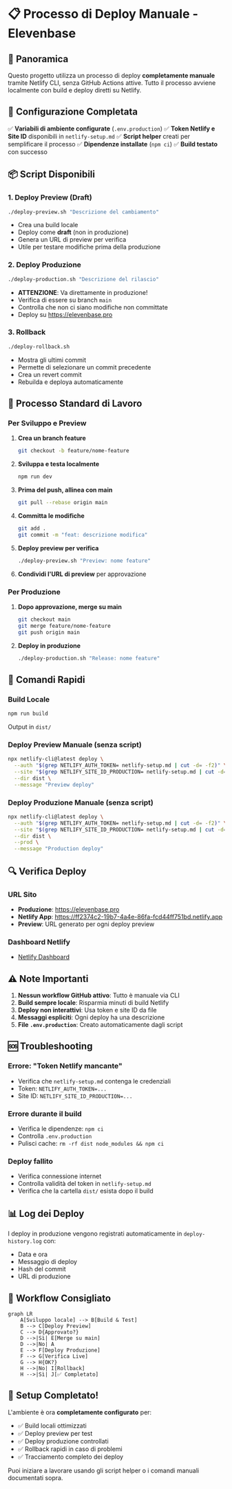 # 📋 Processo di Deploy Manuale - Elevenbase

## 🎯 Panoramica

Questo progetto utilizza un processo di deploy **completamente manuale** tramite Netlify CLI, senza GitHub Actions attive. Tutto il processo avviene localmente con build e deploy diretti su Netlify.

## 🔧 Configurazione Completata

✅ **Variabili di ambiente configurate** (`.env.production`)
✅ **Token Netlify e Site ID** disponibili in `netlify-setup.md`
✅ **Script helper** creati per semplificare il processo
✅ **Dipendenze installate** (`npm ci`)
✅ **Build testato** con successo

## 📦 Script Disponibili

### 1. **Deploy Preview (Draft)**
```bash
./deploy-preview.sh "Descrizione del cambiamento"
```
- Crea una build locale
- Deploy come **draft** (non in produzione)
- Genera un URL di preview per verifica
- Utile per testare modifiche prima della produzione

### 2. **Deploy Produzione**
```bash
./deploy-production.sh "Descrizione del rilascio"
```
- **ATTENZIONE**: Va direttamente in produzione!
- Verifica di essere su branch `main`
- Controlla che non ci siano modifiche non committate
- Deploy su https://elevenbase.pro

### 3. **Rollback**
```bash
./deploy-rollback.sh
```
- Mostra gli ultimi commit
- Permette di selezionare un commit precedente
- Crea un revert commit
- Rebuilda e deploya automaticamente

## 🚀 Processo Standard di Lavoro

### Per Sviluppo e Preview

1. **Crea un branch feature**
   ```bash
   git checkout -b feature/nome-feature
   ```

2. **Sviluppa e testa localmente**
   ```bash
   npm run dev
   ```

3. **Prima del push, allinea con main**
   ```bash
   git pull --rebase origin main
   ```

4. **Committa le modifiche**
   ```bash
   git add .
   git commit -m "feat: descrizione modifica"
   ```

5. **Deploy preview per verifica**
   ```bash
   ./deploy-preview.sh "Preview: nome feature"
   ```
   
6. **Condividi l'URL di preview** per approvazione

### Per Produzione

1. **Dopo approvazione, merge su main**
   ```bash
   git checkout main
   git merge feature/nome-feature
   git push origin main
   ```

2. **Deploy in produzione**
   ```bash
   ./deploy-production.sh "Release: nome feature"
   ```

## 📝 Comandi Rapidi

### Build Locale
```bash
npm run build
```
Output in `dist/`

### Deploy Preview Manuale (senza script)
```bash
npx netlify-cli@latest deploy \
  --auth "$(grep NETLIFY_AUTH_TOKEN= netlify-setup.md | cut -d= -f2)" \
  --site "$(grep NETLIFY_SITE_ID_PRODUCTION= netlify-setup.md | cut -d= -f2)" \
  --dir dist \
  --message "Preview deploy"
```

### Deploy Produzione Manuale (senza script)
```bash
npx netlify-cli@latest deploy \
  --auth "$(grep NETLIFY_AUTH_TOKEN= netlify-setup.md | cut -d= -f2)" \
  --site "$(grep NETLIFY_SITE_ID_PRODUCTION= netlify-setup.md | cut -d= -f2)" \
  --dir dist \
  --prod \
  --message "Production deploy"
```

## 🔍 Verifica Deploy

### URL Sito
- **Produzione**: https://elevenbase.pro
- **Netlify App**: https://ff2374c2-19b7-4a4e-86fa-fcd44ff751bd.netlify.app
- **Preview**: URL generato per ogni deploy preview

### Dashboard Netlify
- [Netlify Dashboard](https://app.netlify.com/sites/ff2374c2-19b7-4a4e-86fa-fcd44ff751bd)

## ⚠️ Note Importanti

1. **Nessun workflow GitHub attivo**: Tutto è manuale via CLI
2. **Build sempre locale**: Risparmia minuti di build Netlify
3. **Deploy non interattivi**: Usa token e site ID da file
4. **Messaggi espliciti**: Ogni deploy ha una descrizione
5. **File `.env.production`**: Creato automaticamente dagli script

## 🆘 Troubleshooting

### Errore: "Token Netlify mancante"
- Verifica che `netlify-setup.md` contenga le credenziali
- Token: `NETLIFY_AUTH_TOKEN=...`
- Site ID: `NETLIFY_SITE_ID_PRODUCTION=...`

### Errore durante il build
- Verifica le dipendenze: `npm ci`
- Controlla `.env.production`
- Pulisci cache: `rm -rf dist node_modules && npm ci`

### Deploy fallito
- Verifica connessione internet
- Controlla validità del token in `netlify-setup.md`
- Verifica che la cartella `dist/` esista dopo il build

## 📊 Log dei Deploy

I deploy in produzione vengono registrati automaticamente in `deploy-history.log` con:
- Data e ora
- Messaggio di deploy
- Hash del commit
- URL di produzione

## 🔄 Workflow Consigliato

```mermaid
graph LR
    A[Sviluppo locale] --> B[Build & Test]
    B --> C[Deploy Preview]
    C --> D{Approvato?}
    D -->|Sì| E[Merge su main]
    D -->|No| A
    E --> F[Deploy Produzione]
    F --> G[Verifica Live]
    G --> H{OK?}
    H -->|No| I[Rollback]
    H -->|Sì| J[✅ Completato]
```

## 🎉 Setup Completato!

L'ambiente è ora **completamente configurato** per:
- ✅ Build locali ottimizzati
- ✅ Deploy preview per test
- ✅ Deploy produzione controllati
- ✅ Rollback rapidi in caso di problemi
- ✅ Tracciamento completo dei deploy

Puoi iniziare a lavorare usando gli script helper o i comandi manuali documentati sopra.